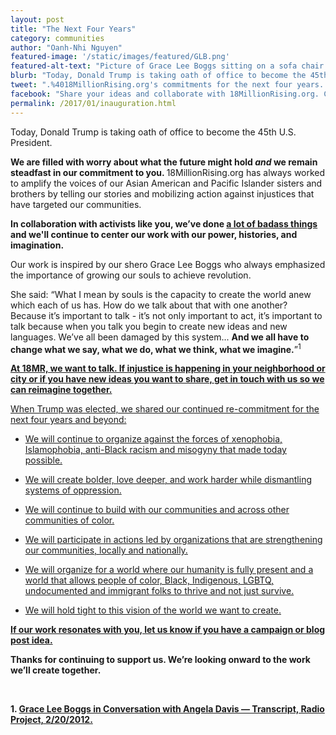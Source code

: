 ```yaml
---
layout: post
title: "The Next Four Years"
category: communities
author: "Oanh-Nhi Nguyen"
featured-image: '/static/images/featured/GLB.png'
featured-alt-text: "Picture of Grace Lee Boggs sitting on a sofa chair with her quote: A revolution that is based on the people exercising their creativity in the midst of devastation is one of the great historical contributions of humankind."
blurb: "Today, Donald Trump is taking oath of office to become the 45th U.S. President. We are filled with worry about what the future might hold and we remain steadfast in our commitment to you."
tweet: ".%4018MillionRising.org's commitments for the next four years. %23AsiansResist"
facebook: "Share your ideas and collaborate with 18MillionRising.org. Check out their commitments for the next four years. #AsiansResist"
permalink: /2017/01/inauguration.html
---
```

<p>Today, Donald Trump is taking oath of office to become the 45th U.S. President.
</p>
<p><strong>We are filled with worry about what the future might hold </strong><strong><em>and</em></strong><strong> we remain steadfast in our commitment to you. </strong>18MillionRising.org has always worked to amplify the voices of our Asian American and Pacific Islander sisters and brothers by telling our stories and mobilizing action against injustices that have targeted our communities.
</p>
<p><strong>In collaboration with activists like you, we’ve done <a href="http://18millionrising.org/2017/01/a-recap-of-2016.html" target="_blank">a lot of badass things</a> and we'll continue to center our work with our power, histories, and imagination.</strong>
</p>
<p>Our work is inspired by our shero Grace Lee Boggs who always emphasized the importance of growing our souls to achieve revolution.</p>

<p>She said: “What I mean by souls is the capacity to create the world anew which each of us has. How do we talk about that with one another? Because it’s important to talk - it’s not only important to act, it’s important to talk because when you talk you begin to create new ideas and new languages. We’ve all been damaged by this system... <strong>And we all have to change what we say, what we do, what we think, what we imagine.</strong>”<sup>1</sup>

</p><p><strong><a href="http://18millionrising.org/pitch/" target="_blank">At 18MR, we want to talk. If injustice is happening in your neighborhood or city or if you have new ideas you want to share, get in touch with us so we can reimagine together.</a></strong></p><a href="http://18millionrising.org/pitch/" target="_blank">

<p>When Trump was elected, we shared our continued re-commitment for the next four years and beyond:<br></p>

<ul><li><p>We will continue to organize against the forces of xenophobia, Islamophobia, anti-Black racism and misogyny that made today possible.</p></li><li><p>We will create bolder, love deeper, and work harder while dismantling systems of oppression.</p></li><li><p>We will continue to build with our communities and across other communities of color.</p></li><li><p>We will participate in actions led by organizations that are strengthening our communities, locally and nationally.</p></li><li><p>We will organize for a world where our humanity is fully present and a world that allows people of color, Black, Indigenous, LGBTQ, undocumented and immigrant folks to thrive and not just survive.</p></li><li><p>We will hold tight to this vision of the world we want to create.</p></li></ul><strong>

<strong><a href="http://18millionrising.org/pitch/" target="_blank">If our work resonates with you, let us know if you have a campaign or blog post idea.</a></strong>

<p>Thanks for continuing to support us. We’re looking onward to the work we’ll create together.</p><p><br></p>


<p>1. <a href="http://www.radioproject.org/2012/02/grace-lee-boggs-berkeley/">Grace Lee Boggs in Conversation with Angela Davis &mdash; Transcript, Radio Project, 2/20/2012.</a> <br>
</p>



